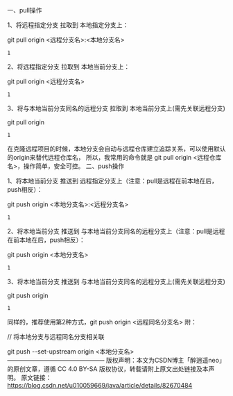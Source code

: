 一、pull操作

1、将远程指定分支 拉取到 本地指定分支上：

git pull origin <远程分支名>:<本地分支名>

    1

2、将远程指定分支 拉取到 本地当前分支上：

git pull origin <远程分支名>

    1

3、将与本地当前分支同名的远程分支 拉取到 本地当前分支上(需先关联远程分支)

git pull origin

    1

在克隆远程项目的时候，本地分支会自动与远程仓库建立追踪关系，可以使用默认的origin来替代远程仓库名，
所以，我常用的命令就是 git pull origin <远程仓库名>，操作简单，安全可控。
二、push操作

1、将本地当前分支 推送到 远程指定分支上（注意：pull是远程在前本地在后，push相反）：

git push origin <本地分支名>:<远程分支名>

    1

2、将本地当前分支 推送到 与本地当前分支同名的远程分支上（注意：pull是远程在前本地在后，push相反）：

git push origin <本地分支名>

    1

3、将本地当前分支 推送到 与本地当前分支同名的远程分支上(需先关联远程分支)

git push origin

    1

同样的，推荐使用第2种方式，git push origin <远程同名分支名>
附：

// 将本地分支与远程同名分支相关联

git push --set-upstream origin <本地分支名>
————————————————
版权声明：本文为CSDN博主「醉逍遥neo」的原创文章，遵循 CC 4.0 BY-SA 版权协议，转载请附上原文出处链接及本声明。
原文链接：https://blog.csdn.net/u010059669/java/article/details/82670484
